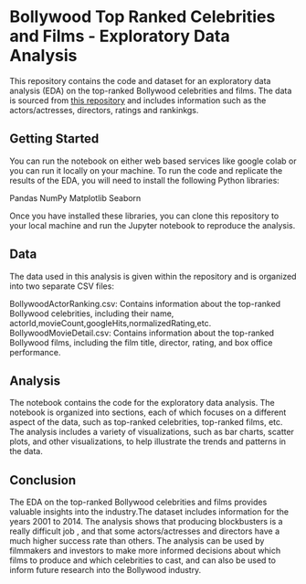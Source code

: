 # Bollywood Top Ranked Celebrities and Films - Exploratory Data Analysis
This repository contains the code and dataset for an exploratory data analysis (EDA) on the top-ranked Bollywood celebrities and films. The data is sourced from [this repository](https://github.com/calci/bollywood-movie-dataset) and includes information such as the actors/actresses, directors, ratings and rankinkgs.

## Getting Started
You can run the notebook on either web based services like google colab or you can run it locally on your machine.
To run the code and replicate the results of the EDA, you will need to install the following Python libraries:

Pandas
NumPy
Matplotlib
Seaborn

Once you have installed these libraries, you can clone this repository to your local machine and run the Jupyter notebook to reproduce the analysis.

## Data
The data used in this analysis is given within the repository and is organized into two separate CSV files:

BollywoodActorRanking.csv: Contains information about the top-ranked Bollywood celebrities, including their name, actorId,movieCount,googleHits,normalizedRating,etc.
BollywoodMovieDetail.csv: Contains information about the top-ranked Bollywood films, including the film title, director, rating, and box office performance.

## Analysis
The notebook contains the code for the exploratory data analysis. The notebook is organized into sections, each of which focuses on a different aspect of the data, such as top-ranked celebrities, top-ranked films, etc. The analysis includes a variety of visualizations, such as bar charts, scatter plots, and other visualizations, to help illustrate the trends and patterns in the data.

## Conclusion
The EDA on the top-ranked Bollywood celebrities and films provides valuable insights into the industry.The dataset includes information for the years 2001 to 2014. The analysis shows that producing blockbusters is a really difficult job , and that some actors/actresses and directors have a much higher success rate than others. The analysis can be used by filmmakers and investors to make more informed decisions about which films to produce and which celebrities to cast, and can also be used to inform future research into the Bollywood industry.
